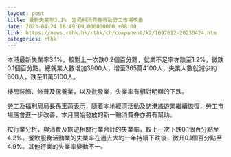 ```yaml
---
layout: post
title: 最新失業率3.1%　當局料消費券有助勞工市場改善
date: 2023-04-24 16:49:09.000000000 +08:00
link: https://news.rthk.hk/rthk/ch/component/k2/1697612-20230424.htm
categories: rthk
---
```


本港最新失業率3.1%，較對上一次跌0.2個百分點，就業不足率亦跌至1.2%，微跌0.1個百分點。總就業人數增加3900人，增至365萬4100人，失業人數就減少約600人，跌至11萬5100人。

樓房裝飾、修葺及保養業，以及批發業，失業率有相對明顯的下跌。

勞工及福利局局長孫玉菡表示，隨着本地經濟活動及訪港旅遊業繼續恢復，勞工市場應會進一步改善，本月開始發放的新一輪消費券亦將有幫助。

按行業分析，與消費及旅遊相關行業合計的失業率，較上一次下跌0.1個百分點至4.2%。餐飲服務活動業的失業率在過去大約一年持續下跌後，微升0.1個百分點至4.9%。其他行業的失業率變動不一。

